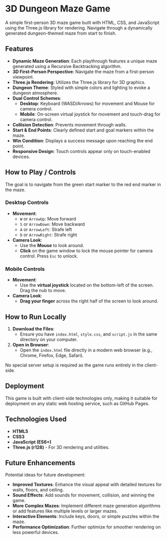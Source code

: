 # 3D Dungeon Maze Game

A simple first-person 3D maze game built with HTML, CSS, and JavaScript using the Three.js library for rendering. Navigate through a dynamically generated dungeon-themed maze from start to finish.

## Features

*   **Dynamic Maze Generation**: Each playthrough features a unique maze generated using a Recursive Backtracking algorithm.
*   **3D First-Person Perspective**: Navigate the maze from a first-person viewpoint.
*   **Three.js Rendering**: Utilizes the Three.js library for 3D graphics.
*   **Dungeon Theme**: Styled with simple colors and lighting to evoke a dungeon atmosphere.
*   **Dual Control Schemes**:
    *   **Desktop**: Keyboard (WASD/Arrows) for movement and Mouse for camera control.
    *   **Mobile**: On-screen virtual joystick for movement and touch-drag for camera control.
*   **Collision Detection**: Prevents movement through walls.
*   **Start & End Points**: Clearly defined start and goal markers within the maze.
*   **Win Condition**: Displays a success message upon reaching the end point.
*   **Responsive Design**: Touch controls appear only on touch-enabled devices.

## How to Play / Controls

The goal is to navigate from the green start marker to the red end marker in the maze.

### Desktop Controls

*   **Movement**:
    *   `W` or `ArrowUp`: Move forward
    *   `S` or `ArrowDown`: Move backward
    *   `A` or `ArrowLeft`: Strafe left
    *   `D` or `ArrowRight`: Strafe right
*   **Camera Look**:
    *   Use the **Mouse** to look around.
    *   **Click** on the game window to lock the mouse pointer for camera control. Press `Esc` to unlock.

### Mobile Controls

*   **Movement**:
    *   Use the **virtual joystick** located on the bottom-left of the screen. Drag the nub to move.
*   **Camera Look**:
    *   **Drag your finger** across the right half of the screen to look around.

## How to Run Locally

1.  **Download the Files**:
    *   Ensure you have `index.html`, `style.css`, and `script.js` in the same directory on your computer.
2.  **Open in Browser**:
    *   Open the `index.html` file directly in a modern web browser (e.g., Chrome, Firefox, Edge, Safari).

No special server setup is required as the game runs entirely in the client-side.

## Deployment

This game is built with client-side technologies only, making it suitable for deployment on any static web hosting service, such as GitHub Pages.

## Technologies Used

*   **HTML5**
*   **CSS3**
*   **JavaScript (ES6+)**
*   **Three.js (r128)** - For 3D rendering and utilities.

## Future Enhancements

Potential ideas for future development:

*   **Improved Textures**: Enhance the visual appeal with detailed textures for walls, floors, and ceiling.
*   **Sound Effects**: Add sounds for movement, collision, and winning the game.
*   **More Complex Mazes**: Implement different maze generation algorithms or add features like multiple levels or larger mazes.
*   **Interactive Elements**: Include keys, doors, or simple puzzles within the maze.
*   **Performance Optimization**: Further optimize for smoother rendering on less powerful devices.
